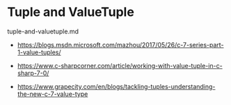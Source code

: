 # Tuple and ValueTuple

tuple-and-valuetuple.md 

*   https://blogs.msdn.microsoft.com/mazhou/2017/05/26/c-7-series-part-1-value-tuples/

*   https://www.c-sharpcorner.com/article/working-with-value-tuple-in-c-sharp-7-0/

*   https://www.grapecity.com/en/blogs/tackling-tuples-understanding-the-new-c-7-value-type

